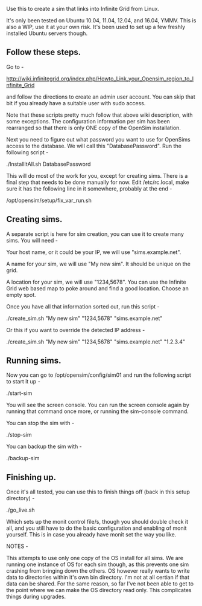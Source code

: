 Use this to create a sim that links into Infinite Grid from Linux.

It's only been tested on Ubuntu 10.04, 11.04, 12.04, and 16.04, YMMV. 
This is also a WIP, use it at your own risk.  It's been used to set up
a few freshly installed Ubuntu servers though.

Follow these steps.
-------------------

Go to -

http://wiki.infinitegrid.org/index.php/Howto_Link_your_Opensim_region_to_Infinite_Grid

and follow the directions to create an admin user account.  You can skip
that bit if you already have a suitable user with sudo access.

Note that these scripts pretty much follow that above wiki description,
with some exceptions.  The configuration information per sim has been
rearranged so that there is only ONE copy of the OpenSim installation.

Next you need to figure out what password you want to use for OpenSims
access to the database.  We will call this "DatabasePassword".  Run the
following script -

./InstallItAll.sh DatabasePassword

This will do most of the work for you, except for creating sims.  There
is a final step that needs to be done manually for now.  Edit
/etc/rc.local, make sure it has the following line in it somewhere,
probably at the end -

/opt/opensim/setup/fix_var_run.sh


Creating sims.
--------------

A separate script is here for sim creation, you can use it to create many
sims.  You will need -

Your host name, or it could be your IP, we will use "sims.example.net".

A name for your sim, we will use "My new sim".  It should be unique on
the grid.

A location for your sim, we will use "1234,5678".  You can use the
Infinite Grid web based map to poke around and find a good location. 
Choose an empty spot.

Once you have all that information sorted out, run this script -

./create_sim.sh "My new sim" "1234,5678" "sims.example.net"

Or this if you want to override the detected IP address -

./create_sim.sh "My new sim" "1234,5678" "sims.example.net" "1.2.3.4"


Running sims.
-------------

Now you can go to /opt/opensim/config/sim01 and run the following script
to start it up -

./start-sim

You will see the screen console.  You can run the screen console again by
running that command once more, or running the sim-console command.

You can stop the sim with -

./stop-sim

You can backup the sim with -

./backup-sim



Finishing up.
-------------

Once it's all tested, you can use this to finish things off (back in
this setup directory) -

./go_live.sh

Which sets up the monit control file/s, though you should double check
it all, and you still have to do the basic configuration and enabling of
monit yourself.  This is in case you already have monit set the way you
like.


NOTES -

This attempts to use only one copy of the OS install for all sims.  We
are running one instance of OS for each sim though, as this prevents one
sim crashing from bringing down the others.  OS however really wants to
write data to directories within it's own bin directory.  I'm not at all
certian if that data can be shared.  For the same reason, so far I've
not been able to get to the point where we can make the OS directory
read only.  This complicates things during upgrades.

